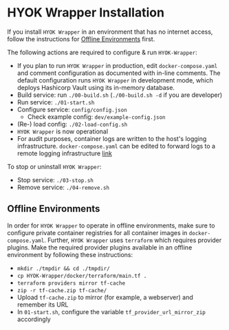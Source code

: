 # HYOK Wrapper Installation

If you install `HYOK Wrapper` in an environment that has no internet access, follow the instructions for [Offline Environments](#offline-environment) first.

The following actions are required to configure & run `HYOK-Wrapper`:
-  If you plan to run `HYOK Wrapper` in production, edit `docker-compose.yaml` and comment configuration as documented with in-line comments. The default configuration runs `HYOK Wrapper` in development mode, which deploys Hashicorp Vault using its in-memory database.
- Build service: run `./00-build.sh` (`./00-build.sh -d` if you are developer)
- Run service: `./01-start.sh`
- Configure service: `config/config.json`
   - Check example config: `dev/example-config.json`
- (Re-) load config: `./02-load-config.sh`
- `HYOK Wrapper` is now operational
- For audit purposes, container logs are written to the host's logging infrastructure. `docker-compose.yaml` can be edited to forward logs to a remote logging infrastructure [link](https://docs.docker.com/config/containers/logging/syslog/)

To stop or uninstall `HYOK Wrapper`:
- Stop service: `./03-stop.sh`
- Remove service: `./04-remove.sh`

## Offline Environments

In order for `HYOK Wrapper` to operate in offline environments, make sure to configure private container registries for all container images in `docker-compose.yaml`. Further, `HYOK Wrapper` uses `terraform` which requires provider plugins. Make the required provider plugins available in an offline environment by following these instructions:

- `mkdir ./tmpdir && cd ./tmpdir/`
- `cp HYOK-Wrapper/docker/terraform/main.tf .`
- `terraform providers mirror tf-cache`
- `zip -r tf-cache.zip tf-cache/`
- Upload `tf-cache.zip` to mirror (for example, a webserver) and remember its URL
- In `01-start.sh`, configure the variable `tf_provider_url_mirror_zip` accordingly
